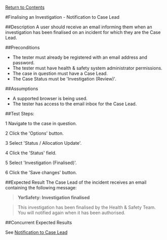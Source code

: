 [Return to Contents](https://github.com/infojam-james/test-cases/blob/master/Contents.md)

#Finalising an Investigation - Notification to Case Lead

##Description
A user should receive an email informing them when an investigation has been finalised on an incident for which they are the Case Lead.

##Preconditions 
+ The tester must already be registered with an email address and password.
+ The tester must have health & safety system administrator permissions.
+ The case in question must have a Case Lead.
+ The Case Status must be 'Investigation (Review)'.

##Assumptions
+ A supported browser is being used.
+ The tester has access to the email inbox for the Case Lead.

##Test Steps:

1 Navigate to the case in question.

2 Click the 'Options' button.

3 Select 'Status / Allocation Update'.

4 Click the 'Status' field.

5 Select 'Investigation (Finalised)'.

6 Click the 'Save changes' button.

##Expected Result
The Case Lead of the incident receives an email containing the following message:

>**YorSafety: Investigation finalised**

>This investigation has been finalised by the Health & Safety Team.  You will notified again when it has been authorised.

##Concurrent Expected Results

See [Notification to Case Lead](https://github.com/infojam-james/test-cases/blob/master/Investigations/Finalising-an-Investigation/investigations-11.md)
